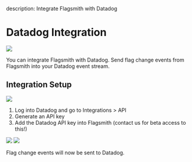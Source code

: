 description: Integrate Flagsmith with Datadog

# Datadog Integration

<img src="/images/integrations/datadog/datadog-logo.svg"/>

You can integrate Flagsmith with Datadog. Send flag change events from Flagsmith into your Datadog event stream.

## Integration Setup

<img src="/images/integrations/datadog/datadog-3.png"/>

1. Log into Datadog and go to Integrations > API
2. Generate an API key
3. Add the Datadog API key into Flagsmith (contact us for beta access to this!)

<img src="/images/integrations/datadog/datadog-1.png"/>

<img src="/images/integrations/datadog/datadog-2.png"/>

Flag change events will now be sent to Datadog.
